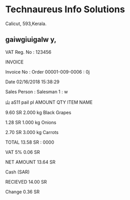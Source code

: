 # Technaureus Info Solutions

Calicut, 593,Kerala.

## gaiwgiuigalw y,

VAT Reg. No : 123456

INVOICE

Invoice No : Order 00001-009-0006 : 0j

Date 02/16/2018 15:38:29

Sales Person : Salesman 1 : w

山 aS11 pail pl AMOUNT QTY ITEM NAME

9.60 SR 2.000 kg Black Grapes

1.28 SR 1.000 kg Onions

2.70 SR 3.000 kg Carrots

TOTAL 13.58 SR : 0000

VAT 5% 0.06 SR

NET AMOUNT 13.64 SR

Cash (SAR)

RECIEVED 14.00 SR

Change 0.36 SR
